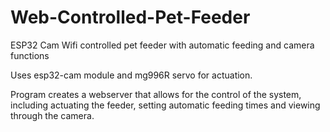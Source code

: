 # Web-Controlled-Pet-Feeder
ESP32 Cam Wifi controlled pet feeder with automatic feeding and camera functions

Uses esp32-cam module and mg996R servo for actuation.

Program creates a webserver that allows for the control of the system,
including actuating the feeder, setting automatic feeding times and
viewing through the camera.

